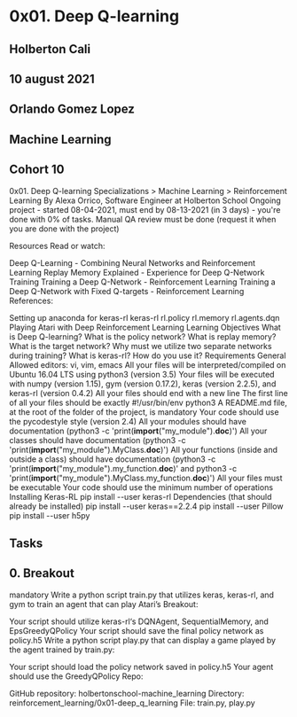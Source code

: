 # 0x01. Deep Q-learning

## Holberton Cali

## 10 august 2021

## Orlando Gomez Lopez

## Machine Learning

## Cohort 10

0x01. Deep Q-learning
 Specializations > Machine Learning > Reinforcement Learning
 By Alexa Orrico, Software Engineer at Holberton School
 Ongoing project - started 08-04-2021, must end by 08-13-2021 (in 3 days) - you're done with 0% of tasks.
 Manual QA review must be done (request it when you are done with the project)


Resources
Read or watch:

Deep Q-Learning - Combining Neural Networks and Reinforcement Learning
Replay Memory Explained - Experience for Deep Q-Network Training
Training a Deep Q-Network - Reinforcement Learning
Training a Deep Q-Network with Fixed Q-targets - Reinforcement Learning
References:

Setting up anaconda for keras-rl
keras-rl
rl.policy
rl.memory
rl.agents.dqn
Playing Atari with Deep Reinforcement Learning
Learning Objectives
What is Deep Q-learning?
What is the policy network?
What is replay memory?
What is the target network?
Why must we utilize two separate networks during training?
What is keras-rl? How do you use it?
Requirements
General
Allowed editors: vi, vim, emacs
All your files will be interpreted/compiled on Ubuntu 16.04 LTS using python3 (version 3.5)
Your files will be executed with numpy (version 1.15), gym (version 0.17.2), keras (version 2.2.5), and keras-rl (version 0.4.2)
All your files should end with a new line
The first line of all your files should be exactly #!/usr/bin/env python3
A README.md file, at the root of the folder of the project, is mandatory
Your code should use the pycodestyle style (version 2.4)
All your modules should have documentation (python3 -c 'print(__import__("my_module").__doc__)')
All your classes should have documentation (python3 -c 'print(__import__("my_module").MyClass.__doc__)')
All your functions (inside and outside a class) should have documentation (python3 -c 'print(__import__("my_module").my_function.__doc__)' and python3 -c 'print(__import__("my_module").MyClass.my_function.__doc__)')
All your files must be executable
Your code should use the minimum number of operations
Installing Keras-RL
pip install --user keras-rl
Dependencies (that should already be installed)
pip install --user keras==2.2.4
pip install --user Pillow
pip install --user h5py

## Tasks

## 0. Breakout

mandatory
Write a python script train.py that utilizes keras, keras-rl, and gym to train an agent that can play Atari’s Breakout:

Your script should utilize keras-rl‘s DQNAgent, SequentialMemory, and EpsGreedyQPolicy
Your script should save the final policy network as policy.h5
Write a python script play.py that can display a game played by the agent trained by train.py:

Your script should load the policy network saved in policy.h5
Your agent should use the GreedyQPolicy
Repo:

GitHub repository: holbertonschool-machine_learning
Directory: reinforcement_learning/0x01-deep_q_learning
File: train.py, play.py
